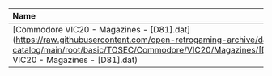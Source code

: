 |Name|Size|
|:---|---:|
|[Commodore VIC20 - Magazines - [D81].dat](https://raw.githubusercontent.com/open-retrogaming-archive/dat-catalog/main/root/basic/TOSEC/Commodore/VIC20/Magazines/[D81]/Commodore VIC20 - Magazines - [D81].dat)|2643|
